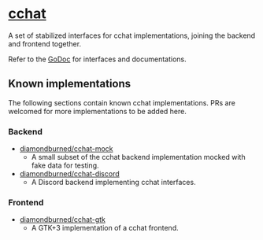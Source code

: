 # [cchat][godoc]

A set of stabilized interfaces for cchat implementations, joining the backend
and frontend together.

Refer to the [GoDoc][godoc] for interfaces and documentations.

[godoc]: https://godoc.org/github.com/diamondburned/cchat

## Known implementations

The following sections contain known cchat implementations. PRs are welcomed for
more implementations to be added here.

### Backend

- [diamondburned/cchat-mock](https://github.com/diamondburned/cchat-mock)
	- A small subset of the cchat backend implementation mocked with fake data
		for testing.
- [diamondburned/cchat-discord](https://github.com/diamondburned/cchat-discord)
	- A Discord backend implementing cchat interfaces.

### Frontend

- [diamondburned/cchat-gtk](https://github.com/diamondburned/cchat-gtk)
	- A GTK+3 implementation of a cchat frontend.

